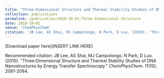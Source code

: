 ```yaml
---
title: "Three‐Dimensional Structure and Thermal Stability Studies of DNA Nanostructures by Energy Transfer Spectroscopy"
collection: publications
permalink: /publication/2010-10-01-Three-Dimensional-Structure
date: 2010-10-01
venue: 'ChemPhysChem'
citation: 'JB Lee, AS Shai, MJ Campolongo, N Park, D Luo. (2010). "Three‐Dimensional Structure and Thermal Stability Studies of DNA Nanostructures by Energy Transfer Spectroscopy." <i>ChemPhysChem</i>. 11(10), 2081-2084.'
---
```

[Download paper here](INSERT LINK HERE)

Recommended citation: JB Lee, AS Shai, MJ Campolongo, N Park, D Luo. (2010). "Three‐Dimensional Structure and Thermal Stability Studies of DNA Nanostructures by Energy Transfer Spectroscopy." <i>ChemPhysChem</i>. 11(10), 2081-2084.
